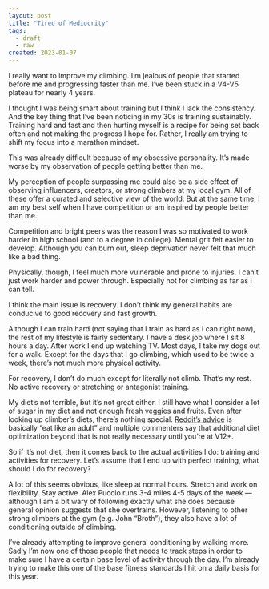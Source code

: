 ```yaml
---
layout: post
title: "Tired of Mediocrity"
tags:
  - draft
  - raw
created: 2023-01-07
---
```

I really want to improve my climbing. I’m jealous of people that started before me and progressing faster than me. I’ve been stuck in a V4-V5 plateau for nearly 4 years.

I thought I was being smart about training but I think I lack the consistency. And the key thing that I’ve been noticing in my 30s is training sustainably. Training hard and fast and then hurting myself is a recipe for being set back often and not making the progress I hope for. Rather, I really am trying to shift my focus into a marathon mindset.

This was already difficult because of my obsessive personality. It’s made worse by my observation of people getting better than me.

My perception of people surpassing me could also be a side effect of observing influencers, creators, or strong climbers at my local gym. All of these offer a curated and selective view of the world. But at the same time, I am my best self when I have competition or am inspired by people better than me.

Competition and bright peers was the reason I was so motivated to work harder in high school (and to a degree in college). Mental grit felt easier to develop. Although you can burn out, sleep deprivation never felt that much like a bad thing.

Physically, though, I feel much more vulnerable and prone to injuries. I can’t just work harder and power through. Especially not for climbing as far as I can tell.

I think the main issue is recovery. I don’t think my general habits are conducive to good recovery and fast growth.

Although I can train hard (not saying that I train as hard as I can right now), the rest of my lifestyle is fairly sedentary. I have a desk job where I sit 8 hours a day. After work I end up watching TV. Most days, I take my dogs out for a walk. Except for the days that I go climbing, which used to be twice a week, there’s not much more physical activity.

For recovery, I don’t do much except for literally not climb. That’s my rest. No active recovery or stretching or antagonist training.

My diet’s not terrible, but it’s not great either. I still have what I consider a lot of sugar in my diet and not enough fresh veggies and fruits. Even after looking up climber’s diets, there’s nothing special. [Reddit’s advice](https://www.reddit.com/r/climbharder/comments/8ezwft/nutrition_practices_people_actually_follow/) is basically “eat like an adult” and multiple commenters say that additional diet optimization beyond that is not really necessary until you’re at V12+.

So if it’s not diet, then it comes back to the actual activities I do: training and activities for recovery. Let’s assume that I end up with perfect training, what should I do for recovery?

A lot of this seems obvious, like sleep at normal hours. Stretch and work on flexibility. Stay active. Alex Puccio runs 3-4 miles 4-5 days of the week — although I am a bit wary of following exactly what she does because general opinion suggests that she overtrains. However, listening to other strong climbers at the gym (e.g. John “Broth”), they also have a lot of conditioning outside of climbing.

I’ve already attempting to improve general conditioning by walking more. Sadly I’m now one of those people that needs to track steps in order to make sure I have a certain base level of activity through the day. I’m already trying to make this one of the base fitness standards I hit on a daily basis for this year.
